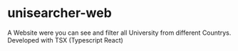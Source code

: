 # unisearcher-web
A Website were you can see and filter all University from different Countrys. Developed with TSX (Typescript React)
